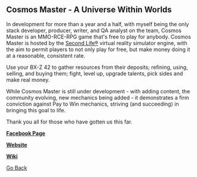 ## Cosmos Master - A Universe Within Worlds

In development for more than a year and a half, with myself being the only stack developer, producer, writer, and QA analyst on the team, Cosmos Master is an MMO-RCE-RPG game that's free to play for anybody. Cosmos Master is hosted by the [Second Life®](https://secondlife.com) virtual reality simulator engine, with the aim to permit players to not only play for free, but make money doing it at a reasonable, consistent rate. 

Use your BX-Z 42 to gather resources from their deposits; refining, using, selling, and buying them; fight, level up, upgrade talents, pick sides and make real money.

While Cosmos Master is still under development - with adding content, the community evolving, new mechanics being added - it demonstrates a firm conviction against Pay to Win mechanics, striving (and succeeding) in bringing this goal to life.

Thank you all for those who have gotten us this far.

**[Facebook Page](https://www.facebook.com/CosmosMasterGame/)**

**[Website](https://cosmosmaster.com)**

**[Wiki](https://cosmosmaster.com/wiki)**

[Go Back](https://trevorghseay.github.io/goto-Toggle/Projects)
